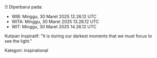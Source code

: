 ⏰ Diperbarui pada:
- WIB: Minggu, 30 Maret 2025 12.26.12 UTC
- WITA: Minggu, 30 Maret 2025 13.26.12 UTC
- WIT: Minggu, 30 Maret 2025 14.26.12 UTC

Kutipan Inspiratif:
"It is during our darkest moments that we must focus to see the light."


Kategori: inspirational

